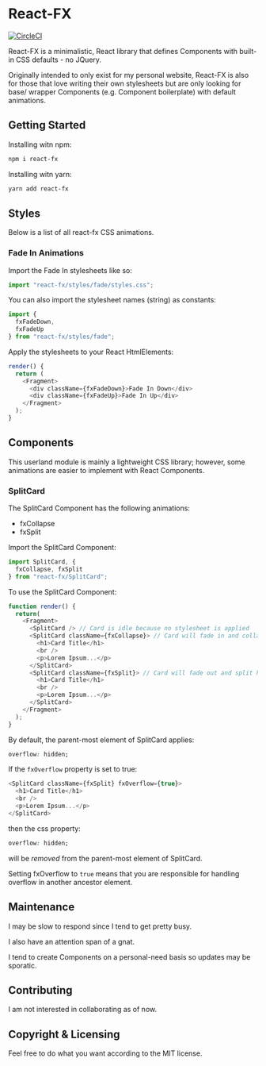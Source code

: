 # React-FX

[![CircleCI](https://circleci.com/gh/paulckim/react-fx.svg?style=svg)](https://circleci.com/gh/paulckim/react-fx)

React-FX is a minimalistic, React library that defines Components with built-in CSS defaults - no JQuery.

Originally intended to only exist for my personal website, React-FX is also for those that love writing their own stylesheets but are only looking for base/ wrapper Components (e.g. Component boilerplate) with default animations.

## Getting Started
Installing witn npm:
```bash
npm i react-fx
```

Installing witn yarn:
```bash
yarn add react-fx
```

## Styles
Below is a list of all react-fx CSS animations.

### Fade In Animations
Import the Fade In stylesheets like so:
```js
import "react-fx/styles/fade/styles.css";
```
You can also import the stylesheet names (string) as constants:
```js
import {
  fxFadeDown,
  fxFadeUp
} from "react-fx/styles/fade";
```
Apply the stylesheets to your React HtmlElements:
```js
render() {
  return (
    <Fragment>
      <div className={fxFadeDown}>Fade In Down</div>
      <div className={fxFadeUp}>Fade In Up</div>
    </Fragment>
  );
}
```

## Components
This userland module is mainly a lightweight CSS library; however, some animations 
are easier to implement with React Components.

### SplitCard
The SplitCard Component has the following animations:
* fxCollapse
* fxSplit

Import the SplitCard Component:
```js
import SplitCard, {
  fxCollapse, fxSplit
} from "react-fx/SplitCard";
```

To use the SplitCard Component:
```js
function render() {
  return(
    <Fragment>
      <SplitCard /> // Card is idle because no stylesheet is applied
      <SplitCard className={fxCollapse}> // Card will fade in and collapse horizontally
        <h1>Card Title</h1>
        <br />
        <p>Lorem Ipsum...</p>
      </SplitCard>
      <SplitCard className={fxSplit}> // Card will fade out and split horizontally
        <h1>Card Title</h1>
        <br />
        <p>Lorem Ipsum...</p>
      </SplitCard>
    </Fragment>
  );
}
```
By default, the parent-most element of SplitCard applies:
```css
overflow: hidden;
```
If the `fxOverflow` property is set to true:
```js
<SplitCard className={fxSplit} fxOverflow={true}>
  <h1>Card Title</h1>
  <br />
  <p>Lorem Ipsum...</p>
</SplitCard>
```
then the css property:
```css
overflow: hidden;
```
will be *removed* from the parent-most element of SplitCard.

Setting fxOverflow to `true` means that you are responsible for handling 
overflow in another ancestor element.

## Maintenance
I may be slow to respond since I tend to get pretty busy.

I also have an attention span of a gnat.

I tend to create Components on a personal-need basis so updates may be sporatic.

## Contributing
I am not interested in collaborating as of now.

## Copyright & Licensing
Feel free to do what you want according to the MIT license.
